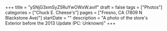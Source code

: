+++
title = "ySNjG3xmSyZ5RuYwOWxW.avif"
draft = false
tags = ["Photos"]
categories = ["Chuck E. Cheese's"]
pages = ["Fresno, CA (7809 N Blackstone Ave)"]
startDate = ""
description = "A photo of the store's Exterior before the 2013 Update (PC: Unknown)"
+++
